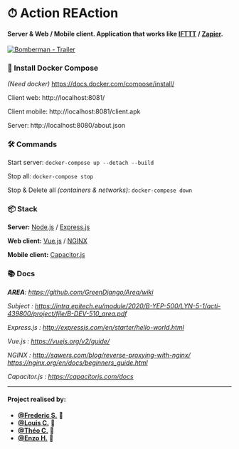 # ⏱ Action REAction

#### Server & Web / Mobile client. Application that works like [IFTTT](https://ifttt.com/) / [Zapier](https://www.netvibes.com).

[![Bomberman - Trailer](preview3.jpg)](https://www.youtube.com/watch?v=WFw_Whjj51k "Click to Watch!")

### 💾 Install Docker Compose

*(Need docker)*
https://docs.docker.com/compose/install/

Client web: http://localhost:8081/

Client mobile: http://localhost:8081/client.apk

Server: http://localhost:8080/about.json

### 🛠 Commands

Start server: `docker-compose up --detach --build`

Stop all: `docker-compose stop`

Stop & Delete all *(containers & networks)*: `docker-compose down`

### 📦 Stack

**Server:** [Node.js](https://nodejs.org) / [Express.js](https://expressjs.com)

**Web client:** [Vue.js](https://vuejs.org/) / [NGINX](https://www.nginx.com)

**Mobile client:** [Capacitor.js](https://capacitorjs.com/)

### 📚 Docs

***AREA**: https://github.com/GreenDjango/Area/wiki*

*Subject : https://intra.epitech.eu/module/2020/B-YEP-500/LYN-5-1/acti-439800/project/file/B-DEV-510_area.pdf*

*Express.js : http://expressjs.com/en/starter/hello-world.html*

*Vue.js : https://vuejs.org/v2/guide/*

*NGINX : http://sawers.com/blog/reverse-proxying-with-nginx/ https://nginx.org/en/docs/beginners_guide.html*

*Capacitor.js : https://capacitorjs.com/docs*

---

#### Project realised by:
- **[@Frederic S.](https://github.com/red-gecko27)** 🦎
- **[@Louis C.](https://github.com/Kdaudau)** 🦦
- **[@Théo C.](https://github.com/GreenDjango)** 🐙
- **[@Enzo H.](https://github.com/EnzoHanniet)** 🦔
